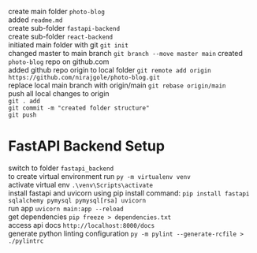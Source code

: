 create main folder `photo-blog`\
added `readme.md`\
create sub-folder `fastapi-backend`\
create sub-folder `react-backend`\
initiated main folder with git `git init`\
changed master to main branch `git branch --move master main`
created `photo-blog` repo on github.com\
added github repo origin to local folder `git remote add origin https://github.com/nirajgole/photo-blog.git`\
replace local main branch with origin/main `git rebase origin/main`\
push all local changes to origin\
`git . add`\
`git commit -m "created folder structure"`\
`git push`
# FastAPI Backend Setup
switch to folder `fastapi_backend`\
to create virtual environment run ```py -m virtualenv venv```\
activate virtual env ```.\venv\Scripts\activate```\
install fastapi and uvicorn using pip install command: ```pip install fastapi sqlalchemy pymysql pymysql[rsa] uvicorn```\
run app ```uvicorn main:app --reload```\
get dependencies ```pip freeze > dependencies.txt```\
access api docs ```http://localhost:8000/docs```\
generate python linting configuration ```py -m pylint --generate-rcfile > ./pylintrc```